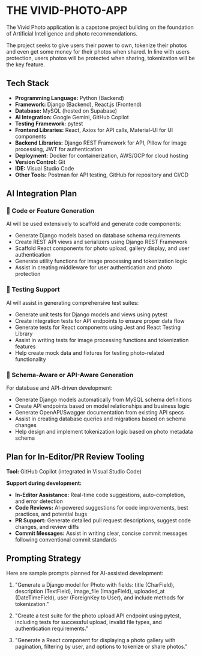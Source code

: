 
# THE VIVID-PHOTO-APP

The Vivid Photo application is a capstone project building on the foundation of Artificial Intelligence and photo recommendations.

The project seeks to give users their power to own, tokenize their photos and even get some money for their photos when shared.
In line with users protection, users photos will be protected when sharing, tokenization will be the key feature.

## Tech Stack

- **Programming Language:** Python (Backend)
- **Framework:** Django (Backend), React.js (Frontend)
- **Database:** MySQL (hosted on Supabase)
- **AI Integration:** Google Gemini, GitHub Copilot
- **Testing Framework:** pytest
- **Frontend Libraries:** React, Axios for API calls, Material-UI for UI components
- **Backend Libraries:** Django REST Framework for API, Pillow for image processing, JWT for authentication
- **Deployment:** Docker for containerization, AWS/GCP for cloud hosting
- **Version Control:** Git
- **IDE:** Visual Studio Code
- **Other Tools:** Postman for API testing, GitHub for repository and CI/CD

## AI Integration Plan

### 🧱 Code or Feature Generation

AI will be used extensively to scaffold and generate code components:
- Generate Django models based on database schema requirements
- Create REST API views and serializers using Django REST Framework
- Scaffold React components for photo upload, gallery display, and user authentication
- Generate utility functions for image processing and tokenization logic
- Assist in creating middleware for user authentication and photo protection

### 🧪 Testing Support

AI will assist in generating comprehensive test suites:
- Generate unit tests for Django models and views using pytest
- Create integration tests for API endpoints to ensure proper data flow
- Generate tests for React components using Jest and React Testing Library
- Assist in writing tests for image processing functions and tokenization features
- Help create mock data and fixtures for testing photo-related functionality

### 📡 Schema-Aware or API-Aware Generation

For database and API-driven development:
- Generate Django models automatically from MySQL schema definitions
- Create API endpoints based on model relationships and business logic
- Generate OpenAPI/Swagger documentation from existing API specs
- Assist in creating database queries and migrations based on schema changes
- Help design and implement tokenization logic based on photo metadata schema

## Plan for In-Editor/PR Review Tooling

**Tool:** GitHub Copilot (integrated in Visual Studio Code)

**Support during development:**
- **In-Editor Assistance:** Real-time code suggestions, auto-completion, and error detection
- **Code Reviews:** AI-powered suggestions for code improvements, best practices, and potential bugs
- **PR Support:** Generate detailed pull request descriptions, suggest code changes, and review diffs
- **Commit Messages:** Assist in writing clear, concise commit messages following conventional commit standards

## Prompting Strategy

Here are sample prompts planned for AI-assisted development:

1. "Generate a Django model for Photo with fields: title (CharField), description (TextField), image_file (ImageField), uploaded_at (DateTimeField), user (ForeignKey to User), and include methods for tokenization."

2. "Create a test suite for the photo upload API endpoint using pytest, including tests for successful upload, invalid file types, and authentication requirements."

3. "Generate a React component for displaying a photo gallery with pagination, filtering by user, and options to tokenize or share photos."
